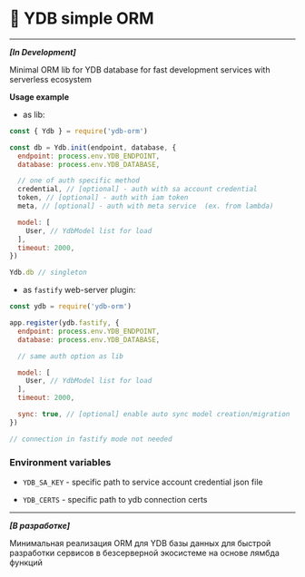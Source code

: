 # 💾 YDB simple ORM

---

***[In Development]***

Minimal ORM lib for YDB database for fast development services with serverless ecosystem

**Usage example**

- as lib:
```javascript
const { Ydb } = require('ydb-orm')

const db = Ydb.init(endpoint, database, {
  endpoint: process.env.YDB_ENDPOINT,
  database: process.env.YDB_DATABASE,

  // one of auth specific method
  credential, // [optional] - auth with sa account credential
  token, // [optional] - auth with iam token
  meta, // [optional] - auth with meta service  (ex. from lambda)

  model: [
    User, // YdbModel list for load
  ],
  timeout: 2000, 
})

Ydb.db // singleton
```

- as `fastify` web-server plugin:

```javascript
const ydb = require('ydb-orm')

app.register(ydb.fastify, {
  endpoint: process.env.YDB_ENDPOINT,
  database: process.env.YDB_DATABASE,

  // same auth option as lib

  model: [
    User, // YdbModel list for load
  ],
  timeout: 2000,

  sync: true, // [optional] enable auto sync model creation/migration
})

// connection in fastify mode not needed
```

### Environment variables

- `YDB_SA_KEY` - specific path to service account credential json file

- `YDB_CERTS` - specific path to ydb connection certs

---

***[В разработке]***

Минимальная реализация ORM для YDB базы данных для быстрой разработки сервисов в безсерверной экосистеме на основе лямбда функций
